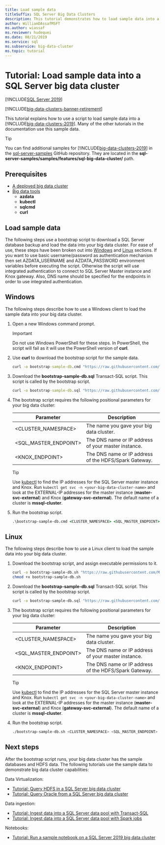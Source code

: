 ```yaml
---
title: Load sample data
titleSuffix: SQL Server Big Data Clusters
description: This tutorial demonstrates how to load sample data into a SQL Server big data cluster. The sample data includes relational data in the SQL Server master instance. It also includes HDFS data in the storage pool. This data supports other tutorials in this section.
author: WilliamDAssafMSFT
ms.author: wiassaf
ms.reviewer: hudequei
ms.date: 08/21/2019
ms.service: sql
ms.subservice: big-data-cluster
ms.topic: tutorial
---
```


# Tutorial: Load sample data into a SQL Server big data cluster

[!INCLUDE[SQL Server 2019](../includes/applies-to-version/sqlserver2019.md)]

[!INCLUDE[big-data-clusters-banner-retirement](../includes/bdc-banner-retirement.md)]

This tutorial explains how to use a script to load sample data into a [!INCLUDE[big-data-clusters-2019](../includes/ssbigdataclusters-ver15.md)]. Many of the other tutorials in the documentation use this sample data.

> [!TIP]
> You can find additional samples for [!INCLUDE[big-data-clusters-2019](../includes/ssbigdataclusters-ver15.md)] in the [sql-server-samples](https://github.com/Microsoft/sql-server-samples/tree/master/samples/features/sql-big-data-cluster) GitHub repository. They are located in the **sql-server-samples/samples/features/sql-big-data-cluster/** path.

## Prerequisites

- [A deployed big data cluster](deployment-guidance.md)
- [Big data tools](deploy-big-data-tools.md)
   - **azdata**
   - **kubectl**
   - **sqlcmd**
   - **curl**
 
## <a id="sampledata"></a> Load sample data

The following steps use a bootstrap script to download a SQL Server database backup and load the data into your big data cluster. For ease of use, these steps have been broken out into [Windows](#windows) and [Linux](#linux) sections. If you want to use basic username/password as authentication mechanism then set AZDATA_USERNAME and AZDATA_PASSWORD environment variables before executing the script. Otherwise the script will use integrated authentication to connect to SQL Server Master instance and Knox gateway. Also, DNS name should be specified for the endpoints in order to use integrated authentication.

## <a id="windows"></a> Windows

The following steps describe how to use a Windows client to load the sample data into your big data cluster.

1. Open a new Windows command prompt.

   > [!IMPORTANT]
   > Do not use Windows PowerShell for these steps. In PowerShell, the script will fail as it will use the PowerShell version of **curl**.

1. Use **curl** to download the bootstrap script for the sample data.

   ```cmd
   curl -o bootstrap-sample-db.cmd "https://raw.githubusercontent.com/Microsoft/sql-server-samples/master/samples/features/sql-big-data-cluster/bootstrap-sample-db.cmd"
   ```

1. Download the **bootstrap-sample-db.sql** Transact-SQL script. This script is called by the bootstrap script.

   ```cmd
   curl -o bootstrap-sample-db.sql "https://raw.githubusercontent.com/Microsoft/sql-server-samples/master/samples/features/sql-big-data-cluster/bootstrap-sample-db.sql"
   ```

1. The bootstrap script requires the following positional parameters for your big data cluster:

   | Parameter | Description |
   |---|---|
   | <CLUSTER_NAMESPACE> | The name you gave your big data cluster. |
   | <SQL_MASTER_ENDPOINT> | The DNS name or IP address of your master instance. |
   | <KNOX_ENDPOINT> | The DNS name or IP address of the HDFS/Spark Gateway. |
   
   > [!TIP]
   > Use [kubectl](cluster-troubleshooting-commands.md) to find the IP addresses for the SQL Server master instance and Knox. Run `kubectl get svc -n <your-big-data-cluster-name>` and look at the EXTERNAL-IP addresses for the master instance (**master-svc-external**) and Knox (**gateway-svc-external**). The default name of a cluster is **mssql-cluster**.

1. Run the bootstrap script.

   ```cmd
   .\bootstrap-sample-db.cmd <CLUSTER_NAMESPACE> <SQL_MASTER_ENDPOINT> <KNOX_ENDPOINT>
   ```

## <a id="linux"></a> Linux

The following steps describe how to use a Linux client to load the sample data into your big data cluster.

1. Download the bootstrap script, and assign executable permissions to it.

   ```bash
   curl -o bootstrap-sample-db.sh "https://raw.githubusercontent.com/Microsoft/sql-server-samples/master/samples/features/sql-big-data-cluster/bootstrap-sample-db.sh"
   chmod +x bootstrap-sample-db.sh
   ```

1. Download the **bootstrap-sample-db.sql** Transact-SQL script. This script is called by the bootstrap script.

   ```bash
   curl -o bootstrap-sample-db.sql "https://raw.githubusercontent.com/Microsoft/sql-server-samples/master/samples/features/sql-big-data-cluster/bootstrap-sample-db.sql"
   ```

1. The bootstrap script requires the following positional parameters for your big data cluster:

   | Parameter | Description |
   |---|---|
   | <CLUSTER_NAMESPACE> | The name you gave your big data cluster. |
   | <SQL_MASTER_ENDPOINT> | The DNS name or IP address of your master instance. |
   | <KNOX_ENDPOINT> | The DNS name or IP address of the HDFS/Spark Gateway. |

   > [!TIP]
   > Use [kubectl](cluster-troubleshooting-commands.md) to find the IP addresses for the SQL Server master instance and Knox. Run `kubectl get svc -n <your-big-data-cluster-name>` and look at the EXTERNAL-IP addresses for the master instance (**master-svc-external**) and Knox (**gateway-svc-external**). The default name of a cluster is **mssql-cluster**.

1. Run the bootstrap script.

   ```bash
   ./bootstrap-sample-db.sh <CLUSTER_NAMESPACE> <SQL_MASTER_ENDPOINT> <KNOX_ENDPOINT>
   ```

## Next steps

After the bootstrap script runs, your big data cluster has the sample databases and HDFS data. The following tutorials use the sample data to demonstrate big data cluster capabilities:

Data Virtualization:

- [Tutorial: Query HDFS in a SQL Server big data cluster](tutorial-query-hdfs-storage-pool.md)
- [Tutorial: Query Oracle from a SQL Server big data cluster](tutorial-query-oracle.md)

Data ingestion:

- [Tutorial: Ingest data into a SQL Server data pool with Transact-SQL](tutorial-data-pool-ingest-sql.md)
- [Tutorial: Ingest data into a SQL Server data pool with Spark jobs](tutorial-data-pool-ingest-spark.md)

Notebooks:

- [Tutorial: Run a sample notebook on a SQL Server 2019 big data cluster](notebooks-tutorial-spark.md)
